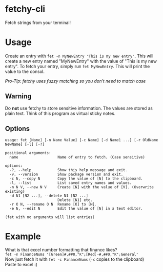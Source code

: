 # fetchy-cli

Fetch strings from your terminal!

# Usage
Create an entry with `fet -n MyNewEntry "This is my new entry"`. This will create a new entry named "MyNewEntry" with the value of "This is my new entry". To fetch your entry, simply run `fet MyNewEntry`. This will print the value to the consol.<br>

*Pro-Tip: fetchy uses fuzzy matching so you don't need to match case*

## Warning
Do **not** use fetchy to store sensitive information. The values are stored as plain text. Think of this program as virtual sticky notes.


## Options
```
usage: fet [Name] [-n Name Value] [-c Name] [-d Name1 ...] [-r OldName NewName] [-l] [-?] 

positional arguments:
  name                  Name of entry to fetch. (Case sensitive)

options:
  -?, --help            Show this help message and exit.
  -v, --version         Show package version and exit.
  -c N, --copy N        Copy the value of [N] to the clipboard.
  -l, --list            List saved entry names and values.
  -n N V, --new N V     Create [N] with the value of [V]. (Overwrite existing)
  -d N1 [N2 ...], --delete N1 [N2 ...]
                        Delete [N1] etc.
  -r O N, --rename O N  Rename [O] to [N].
  -e N, --edit N        Edit the value of [N] in a text editor.

(fet with no arguments will list entries)
```

# Example

What is that excel number formatting that finance likes? <br>
`fet -n FinanceNums '[Green]#,##0,"K";[Red]-#,##0,"K";General'`<br>
Now just fetch it with `fet -c FinanceNums` (`-c` copies to the clipboard)<br>
Paste to excel :)









